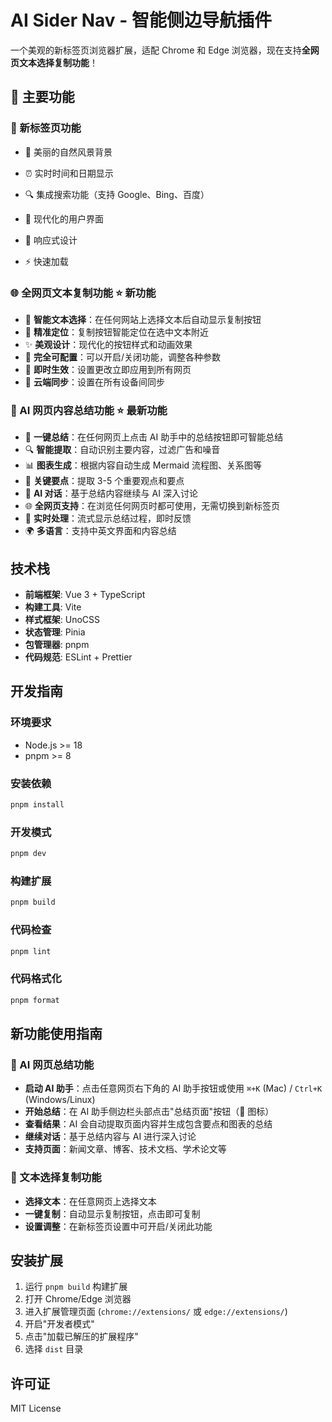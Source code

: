 # AI Sider Nav - 智能侧边导航插件

一个美观的新标签页浏览器扩展，适配 Chrome 和 Edge 浏览器，现在支持**全网页文本选择复制功能**！

## 🌟 主要功能

### 📄 新标签页功能

- 🌅 美丽的自然风景背景
- ⏰ 实时时间和日期显示

- 🔍 集成搜索功能（支持 Google、Bing、百度）
- 🎨 现代化的用户界面
- 📱 响应式设计
- ⚡ 快速加载

### 🌐 全网页文本复制功能 ⭐ **新功能**

- 📝 **智能文本选择**：在任何网站上选择文本后自动显示复制按钮
- 🎯 **精准定位**：复制按钮智能定位在选中文本附近
- ✨ **美观设计**：现代化的按钮样式和动画效果
- 🔧 **完全可配置**：可以开启/关闭功能，调整各种参数
- 🚀 **即时生效**：设置更改立即应用到所有网页
- 💾 **云端同步**：设置在所有设备间同步

### 🤖 AI 网页内容总结功能 ⭐ **最新功能**

- 📄 **一键总结**：在任何网页上点击 AI 助手中的总结按钮即可智能总结
- 🔍 **智能提取**：自动识别主要内容，过滤广告和噪音
- 📊 **图表生成**：根据内容自动生成 Mermaid 流程图、关系图等
- 🎯 **关键要点**：提取 3-5 个重要观点和要点
- 💬 **AI 对话**：基于总结内容继续与 AI 深入讨论
- 🌐 **全网页支持**：在浏览任何网页时都可使用，无需切换到新标签页
- 🚀 **实时处理**：流式显示总结过程，即时反馈
- 🌍 **多语言**：支持中英文界面和内容总结

## 技术栈

- **前端框架**: Vue 3 + TypeScript
- **构建工具**: Vite
- **样式框架**: UnoCSS
- **状态管理**: Pinia
- **包管理器**: pnpm
- **代码规范**: ESLint + Prettier

## 开发指南

### 环境要求

- Node.js >= 18
- pnpm >= 8

### 安装依赖

```bash
pnpm install
```

### 开发模式

```bash
pnpm dev
```

### 构建扩展

```bash
pnpm build
```

### 代码检查

```bash
pnpm lint
```

### 代码格式化

```bash
pnpm format
```

## 新功能使用指南

### 🤖 AI 网页总结功能

- **启动 AI 助手**：点击任意网页右下角的 AI 助手按钮或使用 `⌘+K` (Mac) / `Ctrl+K` (Windows/Linux)
- **开始总结**：在 AI 助手侧边栏头部点击"总结页面"按钮（📄 图标）
- **查看结果**：AI 会自动提取页面内容并生成包含要点和图表的总结
- **继续对话**：基于总结内容与 AI 进行深入讨论
- **支持页面**：新闻文章、博客、技术文档、学术论文等

### 📝 文本选择复制功能

- **选择文本**：在任意网页上选择文本
- **一键复制**：自动显示复制按钮，点击即可复制
- **设置调整**：在新标签页设置中可开启/关闭此功能

## 安装扩展

1. 运行 `pnpm build` 构建扩展
2. 打开 Chrome/Edge 浏览器
3. 进入扩展管理页面 (`chrome://extensions/` 或 `edge://extensions/`)
4. 开启"开发者模式"
5. 点击"加载已解压的扩展程序"
6. 选择 `dist` 目录

## 许可证

MIT License

